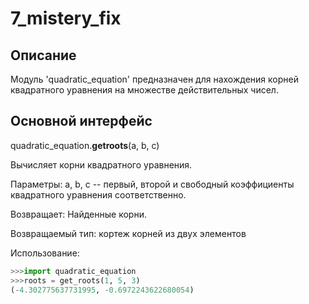 # 7_mistery_fix

## Описание

Модуль 'quadratic_equation' предназначен для нахождения корней квадратного уравнения на множестве действительных чисел.

## Основной интерфейс

quadratic_equation.**getroots**(a, b, c)
    
Вычисляет корни квадратного уравнения.

Параметры: a, b, c -- первый, второй и свободный коэффициенты квадратного уравнения соответственно.

Возвращает: Найденные корни.

Возвращаемый тип: кортеж корней из двух элементов

Использование:

```python
>>>import quadratic_equation
>>>roots = get_roots(1, 5, 3)
(-4.302775637731995, -0.6972243622680054)
```
